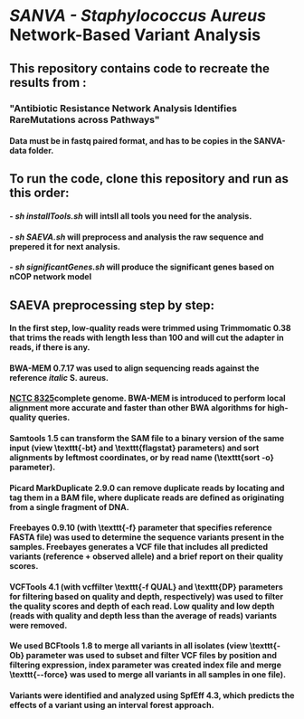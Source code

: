 # **SANVA - **S***taphylococcus* **A***ureus* **N**etwork-Based **V**ariant **A**nalysis 
##  This repository contains code to recreate the results from :
###  "Antibiotic Resistance Network Analysis Identifies RareMutations across Pathways"

#### Data must be in fastq paired format, and has to be copies in the SANVA-data folder.

## To run the code, clone this repository and run as this order:
 ####   - *sh installTools.sh* will intsll all tools you need for the analysis.
 ####   - *sh SAEVA.sh* will preprocess and analysis the raw sequence and prepered it for next analysis.
 ####   - *sh significantGenes.sh* will produce the significant genes based on nCOP network model

## SAEVA preprocessing step by step:
#### In the first step, low-quality reads were trimmed using Trimmomatic 0.38 that trims the reads with length less than 100 and will cut the adapter in reads, if there is any.
#### BWA-MEM 0.7.17 was used to align sequencing reads against the reference *italic* S. aureus.
#### [NCTC 8325](https://www.ncbi.nlm.nih.gov/nuccore/NC_007795.1 )complete genome. BWA-MEM is introduced to perform local alignment more accurate and faster than other BWA algorithms for high-quality queries. 
#### Samtools 1.5 can transform the SAM file to a binary version of the same input (view \texttt{-bt} and \texttt{flagstat} parameters) and sort alignments by leftmost coordinates, or by read name (\texttt{sort -o} parameter). 
#### Picard MarkDuplicate 2.9.0 can remove duplicate reads by locating and tag them in a BAM file, where duplicate reads are defined as originating from a single fragment of DNA.
#### Freebayes 0.9.10 (with \texttt{-f} parameter that specifies reference FASTA file) was used to determine the sequence variants present in the samples. Freebayes generates a VCF file that includes all predicted variants (reference + observed allele) and a brief report on their quality scores. 
#### VCFTools 4.1 (with vcffilter \texttt{-f QUAL} and \texttt{DP} parameters for filtering based on quality and depth, respectively) was used to filter the quality scores and depth of each read. Low quality and low depth (reads with quality and depth less than the average of reads) variants were removed. 
#### We used BCFtools 1.8 to merge all variants in all isolates (view \texttt{-Ob} parameter was used to subset and filter VCF files by position and filtering expression, index parameter was created index file and merge \texttt{--force} was used to merge all variants in all samples in one file). 
#### Variants were identified and analyzed using SpfEff 4.3, which predicts the effects of a variant using an interval forest approach. 
